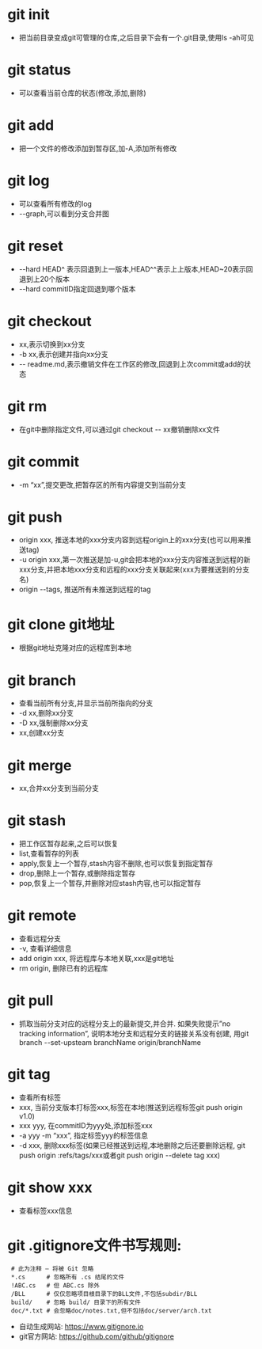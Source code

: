 # git init  
 
* 把当前目录变成git可管理的仓库,之后目录下会有一个.git目录,使用ls -ah可见

# git status  
	
* 可以查看当前仓库的状态(修改,添加,删除)

# git add  
	
* 把一个文件的修改添加到暂存区,加-A,添加所有修改

# git log
	
* 可以查看所有修改的log
* --graph,可以看到分支合并图

# git reset
	
* --hard HEAD^ 表示回退到上一版本,HEAD^^表示上上版本,HEAD~20表示回退到上20个版本
* --hard commitID指定回退到哪个版本

# git checkout
	
* xx,表示切换到xx分支
* -b xx,表示创建并指向xx分支
* --  readme.md,表示撤销文件在工作区的修改,回退到上次commit或add的状态

# git rm 
	
* 在git中删除指定文件,可以通过git checkout -- xx撤销删除xx文件

# git commit
	
* -m “xx”,提交更改,把暂存区的所有内容提交到当前分支

# git push
	
* origin xxx, 推送本地的xxx分支内容到远程origin上的xxx分支(也可以用来推送tag)
* -u origin xxx,第一次推送是加-u,git会把本地的xxx分支内容推送到远程的新xxx分支,并把本地xxx分支和远程的xxx分支关联起来(xxx为要推送到的分支名)
* origin --tags, 推送所有未推送到远程的tag

# git clone git地址
	
* 根据git地址克隆对应的远程库到本地

# git branch
	
* 查看当前所有分支,并显示当前所指向的分支
* -d xx,删除xx分支
* -D xx,强制删除xx分支
* xx,创建xx分支

# git merge 
	
* xx,合并xx分支到当前分支

# git stash
	
* 把工作区暂存起来,之后可以恢复
* list,查看暂存的列表
* apply,恢复上一个暂存,stash内容不删除,也可以恢复到指定暂存
* drop,删除上一个暂存,或删除指定暂存
* pop,恢复上一个暂存,并删除对应stash内容,也可以指定暂存

# git remote
	
* 查看远程分支
* -v, 查看详细信息
* add origin xxx, 将远程库与本地关联,xxx是git地址
* rm origin, 删除已有的远程库

# git pull
	
* 抓取当前分支对应的远程分支上的最新提交,并合并. 如果失败提示”no tracking information”,	说明本地分支和远程分支的链接关系没有创建,	用git branch --set-upsteam branchName origin/branchName

# git tag 
	
* 查看所有标签
* xxx, 当前分支版本打标签xxx,标签在本地(推送到远程标签git push origin v1.0)
* xxx yyy, 在commitID为yyy处,添加标签xxx
* -a yyy -m “xxx”, 指定标签yyy的标签信息
* -d xxx, 删除xxx标签(如果已经推送到远程,本地删除之后还要删除远程, git push origin :refs/tags/xxx或者git push origin --delete tag xxx)

# git show xxx
	
* 查看标签xxx信息

# git .gitignore文件书写规则:
	 
	 # 此为注释 – 将被 Git 忽略
	 *.cs      # 忽略所有 .cs 结尾的文件
	 !ABC.cs   # 但 ABC.cs 除外
	 /BLL      # 仅仅忽略项目根目录下的BLL文件,不包括subdir/BLL
	 build/    # 忽略 build/ 目录下的所有文件
	 doc/*.txt # 会忽略doc/notes.txt,但不包括doc/server/arch.txt

* 自动生成网站: https://www.gitignore.io
* git官方网站: https://github.com/github/gitignore


	
	


	
	
